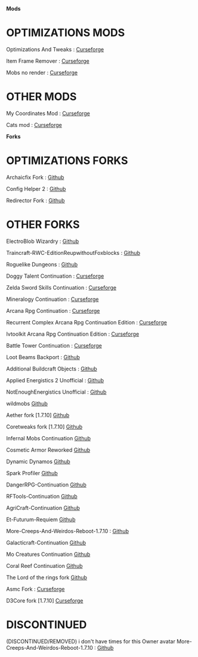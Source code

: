 **Mods**

# **OPTIMIZATIONS MODS**

Optimizations And Tweaks : [Curseforge](https://legacy.curseforge.com/minecraft/mc-mods/optimizationsandtweaks)

Item Frame Remover : [Curseforge](https://legacy.curseforge.com/minecraft/mc-mods/itemframeremover)

Mobs no render : [Curseforge](https://legacy.curseforge.com/minecraft/mc-mods/mobs-no-render)

# **OTHER MODS**

My Coordinates Mod : [Curseforge](https://legacy.curseforge.com/minecraft/mc-mods/my-coordinates-mod)

Cats mod : [Curseforge](https://legacy.curseforge.com/minecraft/mc-mods/catsmod)


**Forks**

# **OPTIMIZATIONS FORKS**

Archaicfix Fork : [Github](https://github.com/quentin452/ArchaicFix)

Config Helper 2 : [Github](https://github.com/quentin452/confighelper2)

Redirector Fork : [Github](https://github.com/quentin452/Redirector)

# **OTHER FORKS**

ElectroBlob Wizardry : [Github](https://github.com/quentin452/Wizardry)

Traincraft-RWC-EditionReupwithoutFoxblocks : [Github](https://github.com/quentin452/Traincraft-RWC-EditionReupwithoutFoxblocks)

Roguelike Dungeons : [Github](https://github.com/quentin452/Roguelike-Dungeons)

Doggy Talent Continuation : [Curseforge](https://legacy.curseforge.com/minecraft/mc-mods/doggy-talent-continuation)

Zelda Sword Skills Continuation : [Curseforge](https://legacy.curseforge.com/minecraft/mc-mods/zelda-sword-skills-continuation)

Mineralogy Continuation : [Curseforge](https://legacy.curseforge.com/minecraft/mc-mods/mineralogy-continuation)

Arcana Rpg Continuation : [Curseforge](https://legacy.curseforge.com/minecraft/mc-mods/arcana-rpg-continuation)

Recurrent Complex Arcana Rpg Continuation Edition : [Curseforge](https://legacy.curseforge.com/minecraft/mc-mods/recurrent-complex-arcana-rpg-continuation-edition)

Ivtoolkit Arcana Rpg Continuation Edition : [Curseforge](https://legacy.curseforge.com/minecraft/mc-mods/ivtoolkit-arcana-rpg-continuation-edition)

Battle Tower Continuation : [Curseforge](https://legacy.curseforge.com/minecraft/mc-mods/battle-tower-continuation)

Loot Beams Backport : [Github](https://github.com/quentin452/LootBeamsBackport)

Additional Buildcraft Objects : [Github](https://github.com/quentin452/Additional-Buildcraft-Objects)

Applied Energistics 2 Unofficial : [Github](https://github.com/quentin452/Applied-Energistics-2-Unofficial)

NotEnoughEnergistics  Unofficial : [Github](https://github.com/quentin452/NotEnoughEnergistics)

wildmobs [Github](https://github.com/quentin452/wildmobs)

Aether fork [1.7.10] [Github](https://github.com/quentin452/The-Aether-Archived)

Coretweaks fork [1.7.10] [Github](https://github.com/quentin452/CoreTweaks)

Infernal Mobs Continuation [Github](https://github.com/quentin452/Infernal-Mobs-Continuation)

Cosmetic Armor Reworked [Github](https://github.com/quentin452/CosmeticArmorReworked)

Dynamic Dynamos [Github](https://github.com/quentin452/DynamicDynamos)

Spark Profiler [Github](https://github.com/quentin452/spark-legacy)

DangerRPG-Continuation [Github](https://legacy.curseforge.com/minecraft/mc-mods/DangerRPG-Continuation)

RFTools-Continuation [Github](https://github.com/quentin452/RFTools-Continuation)

AgriCraft-Continuation [Github](https://github.com/quentin452/AgriCraft-Continuation)

Et-Futurum-Requiem [Github](https://github.com/quentin452/Et-Futurum-Requiem)

More-Creeps-And-Weirdos-Reboot-1.7.10 : [Github](https://github.com/quentin452/More-Creeps-And-Weirdos-Reboot-1.7.10) 

Galacticraft-Continuation [Github](https://github.com/quentin452/Galacticraft-Continuation)

Mo Creatures Continuation [Github](https://github.com/quentin452/Mo-Creatures-Continuation)

Coral Reef Continuation [Github](https://github.com/quentin452/Coral-Reef-Continuation)

The Lord of the rings fork [Github](https://github.com/quentin452/The-Lord-of-the-Rings)

Asmc Fork : [Curseforge](https://www.curseforge.com/minecraft/mc-mods/asmc-performance-patch)

D3Core fork [1.7.10] [Curseforge](https://legacy.curseforge.com/minecraft/mc-mods/d3core-performance-patch)

# **DISCONTINUED**

(DISCONTINUED/REMOVED) i don't have times for this Owner avatar More-Creeps-And-Weirdos-Reboot-1.7.10 : [Github](https://github.com/quentin452/More-Creeps-And-Weirdos-Reboot-1.7.10) 

